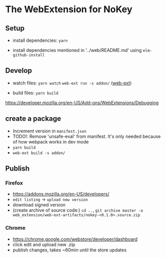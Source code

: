 # The WebExtension for NoKey

## Setup

 * install dependencies:
    `yarn`

 * install dependencies mentioned in '../web/README.md' using `elm-github-install`


## Develop

* watch files:
    `yarn watch`
    `web-ext run -s addon/` ([web-ext](https://developer.mozilla.org/en-US/Add-ons/WebExtensions/Getting_started_with_web-ext))

* build files:
    `yarn build`

https://developer.mozilla.org/en-US/Add-ons/WebExtensions/Debugging


## create a package

 * Increment version in `manifest.json`
 * TODO!: Remove 'unsafe-eval' from manifest. It's only needed because of how webpack works in dev mode
 * `yarn build`
 * `web-ext build -s addon/`

## Publish
### Firefox
 * https://addons.mozilla.org/en-US/developers/
 * `edit listing` -> `upload new version`
 * download signed version
 * (create archive of source code:)
    `cd ..`, `git archive master -o web_extension/web-ext-artifacts/nokey-<0.1.0>.source.zip`


### Chrome
 * https://chrome.google.com/webstore/developer/dashboard
 * click edit and upload new .zip
 * publish changes, takes ~60min until the store updates




